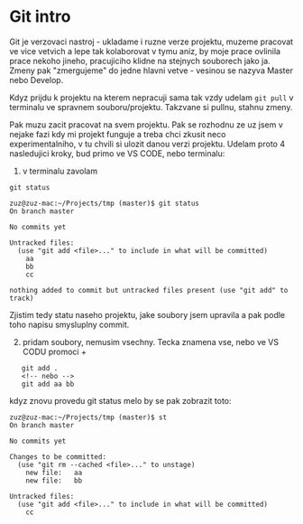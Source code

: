 # Git intro

Git je verzovaci nastroj - ukladame i ruzne verze projektu, muzeme pracovat ve vice vetvich a lepe tak kolaborovat v tymu aniz, by moje prace ovlinila prace nekoho jineho, pracujiciho klidne na stejnych souborech jako ja. Zmeny pak "zmergujeme" do jedne hlavni vetve - vesinou se nazyva Master nebo Develop.

Kdyz prijdu k projektu na kterem nepracuji sama tak vzdy udelam `git pull` v terminalu ve spravnem souboru/projektu. Takzvane si pullnu, stahnu zmeny.

Pak muzu zacit pracovat na svem projektu. Pak se rozhodnu ze uz jsem v nejake fazi kdy mi projekt funguje a treba chci zkusit neco experimentalniho, v tu chvili si ulozit danou verzi projektu. Udelam proto 4 nasledujici kroky, bud primo ve VS CODE, nebo terminalu:

1. v terminalu zavolam

```
git status
```

```
zuz@zuz-mac:~/Projects/tmp (master)$ git status
On branch master

No commits yet

Untracked files:
  (use "git add <file>..." to include in what will be committed)
	aa
	bb
	cc

nothing added to commit but untracked files present (use "git add" to track)
```

Zjistim tedy statu naseho projektu, jake soubory jsem upravila a pak podle toho napisu smysluplny commit.

2. pridam soubory, nemusim vsechny. Tecka znamena vse, nebo ve VS CODU promoci +

```
   git add .
   <!-- nebo -->
   git add aa bb
```

kdyz znovu provedu git status melo by se pak zobrazit toto:

```
zuz@zuz-mac:~/Projects/tmp (master)$ st
On branch master

No commits yet

Changes to be committed:
  (use "git rm --cached <file>..." to unstage)
	new file:   aa
	new file:   bb

Untracked files:
  (use "git add <file>..." to include in what will be committed)
	cc
```
